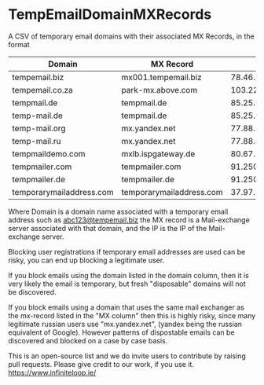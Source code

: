 # TempEmailDomainMXRecords
A CSV of temporary email domains with their associated MX Records, in the format


| Domain  | MX Record | IP |
| ------------- | ------------- | ---- |
|tempemail.biz|mx001.tempemail.biz|78.46.205.76|
|tempemail.co.za|park-mx.above.com|103.224.212.34|
|tempmail.de|tempmail.de|85.25.13.241|
|temp-mail.de|tempmail.de|85.25.13.241|
|temp-mail.org|mx.yandex.net|77.88.21.249|
|temp-mail.ru|mx.yandex.net|77.88.21.249|
|tempmaildemo.com|mxlb.ispgateway.de|80.67.18.126|
|tempmailer.com|tempmailer.com|91.250.86.53|
|tempmailer.de|tempmailer.de|91.250.86.53|
|temporarymailaddress.com|temporarymailaddress.com|37.97.167.105|

Where Domain is a domain name associated with a temporary email address such as 
abc123@tempemail.biz the MX record is a Mail-exchange server associated with that domain, 
and the IP is the IP of the Mail-exchange server. 

Blocking user registrations if temporary email addresses are used can be risky, you can
end up blocking a legitimate user. 

If you block emails using the domain listed in the domain
column, then it is very likely the email is temporary, but fresh "disposable" domains will not
be discovered. 

If you block emails using a domain that uses the same mail exchanger as the mx-record listed
in the "MX column" then this is highly risky, since many legitimate russian users use "mx.yandex.net", 
(yandex being the russian equivalent of Google). However patterns of dispostable emails can be discovered
and blocked on a case by case basis. 

This is an open-source list and we do invite users to contribute by raising pull requests.
Please give credit to our work, if you use it.  https://www.infiniteloop.ie/

